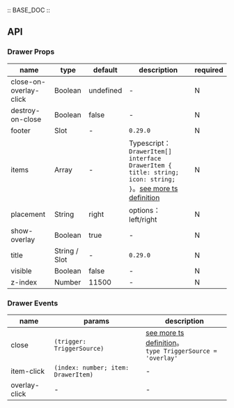 :: BASE_DOC ::

## API
### Drawer Props

name | type | default | description | required
-- | -- | -- | -- | --
close-on-overlay-click | Boolean | undefined | \- | N
destroy-on-close | Boolean | false | \- | N
footer | Slot | - | `0.29.0` | N
items | Array | - | Typescript：`DrawerItem[] ` `interface DrawerItem { title: string; icon: string; }`。[see more ts definition](https://github.com/Tencent/tdesign-miniprogram/tree/develop/src/drawer/type.ts) | N
placement | String | right | options：left/right | N
show-overlay | Boolean | true | \- | N
title | String / Slot | - | `0.29.0` | N
visible | Boolean | false | \- | N
z-index | Number | 11500 | \- | N

### Drawer Events

name | params | description
-- | -- | --
close | `(trigger: TriggerSource)` | [see more ts definition](https://github.com/Tencent/tdesign-miniprogram/tree/develop/src/drawer/type.ts)。<br/>`type TriggerSource = 'overlay'`<br/>
item-click | `(index: number; item: DrawerItem)` | \-
overlay-click | \- | \-
